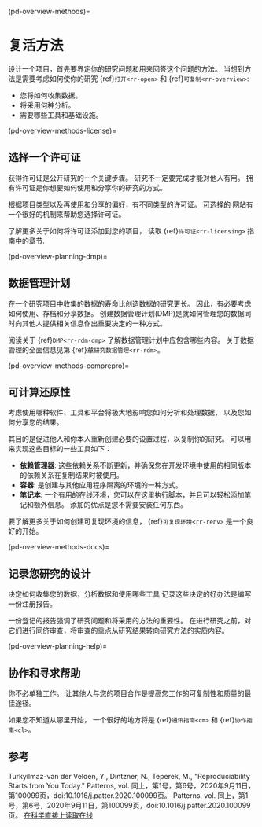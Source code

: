 (pd-overview-methods)=
# 复活方法

设计一个项目，首先要界定你的研究问题和用来回答这个问题的方法。 当想到方法是需要考虑如何使你的研究 {ref}`打开<rr-open>` 和 {ref}`可复制<rr-overview>`:
- 您将如何收集数据。
- 将采用何种分析。
- 需要哪些工具和基础设施。

(pd-overview-methods-license)=
## 选择一个许可证

获得许可证是公开研究的一个关键步骤。 研究不一定要完成才能对他人有用。 拥有许可证是你想要如何使用和分享你的研究的方式。

根据项目类型以及再使用和分享的偏好，有不同类型的许可证。 [可选择的](https://choosealicense.com/) 网站有一个很好的机制来帮助您选择许可证。

了解更多关于如何将许可证添加到您的项目， 读取 {ref}`许可证<rr-licensing>` 指南中的章节.

(pd-overview-planning-dmp)=
## 数据管理计划

在一个研究项目中收集的数据的寿命比创造数据的研究更长。 因此，有必要考虑如何使用、存档和分享数据。 创建数据管理计划(DMP)是就如何管理您的数据同时向其他人提供相关信息作出重要决定的一种方式。

阅读关于 {ref}`DMP<rr-rdm-dmp>` 了解数据管理计划中应包含哪些内容。 关于数据管理的全面信息见第 {ref}章`研究数据管理<rr-rdm>`。

(pd-overview-methods-comprepro)=
## 可计算还原性

考虑使用哪种软件、工具和平台将极大地影响您如何分析和处理数据， 以及您如何分享您的结果。

其目的是促进他人和你本人重新创建必要的设置过程，以复制你的研究。 可以用来实现这些目标的一些工具如下：
- **依赖管理器**: 这些依赖关系不断更新，并确保您在开发环境中使用的相同版本的依赖关系在复制结果时被使用。
- **容器**: 是创建与其他应用程序隔离的环境的一种方式。
- **笔记本**: 一个有用的在线环境，您可以在这里执行脚本，并且可以轻松添加笔记和额外信息。 添加的优点是您不需要安装任何东西。

要了解更多关于如何创建可复现环境的信息， {ref}`可复现环境<rr-renv>` 是一个良好的开始。

(pd-overview-methods-docs)=
## 记录您研究的设计

决定如何收集您的数据，分析数据和使用哪些工具 记录这些决定的好办法是编写一份注册报告。

一份登记的报告强调了研究问题和将采用的方法的重要性。 在进行研究之前，对它们进行同侪审查，将审查的重点从研究结果转向研究方法的实质内容。

(pd-overview-planning-help)=
## 协作和寻求帮助

你不必单独工作。 让其他人与您的项目合作是提高您工作的可复制性和质量的最佳途径。

如果您不知道从哪里开始， 一个很好的地方将是 {ref}`通讯指南<cm>` 和 {ref}`协作指南<cl>`。

## 参考

Turkyilmaz-van der Velden, Y., Dintzner, N., Teperek, M., "Reproduciability Starts from You Today." Patterns, vol. 同上，第1号，第6号，2020年9月11日，第100099页，doi:10.1016/j.patter.2020.100099页。 Patterns, vol. 同上，第1号，第6号，2020年9月11日，第100099页，doi:10.1016/j.patter.2020.100099页。 [在科学直接上读取在线](https://www.sciencedirect.com/science/article/pii/S2666389920301331)
